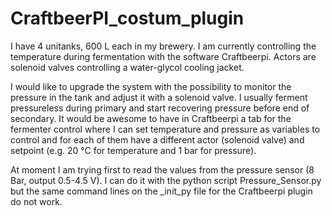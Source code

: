 # CraftbeerPI_costum_plugin
I have 4 unitanks, 600 L each in my brewery. 
I am currently controlling the temperature during fermentation with the software Craftbeerpi. Actors are solenoid valves controlling a water-glycol cooling jacket. 

I would like to upgrade the system with the possibility to monitor the pressure in the tank and adjust it with a solenoid valve. I usually ferment pressureless during primary and start recovering pressure before end of secondary. It would be awesome to have in Craftbeerpi a tab for the fermenter control where I can set temperature and pressure as variables to control and for each of them have a different actor (solenoid valve) and setpoint (e.g. 20 °C for temperature and 1 bar for pressure).

At moment I am trying first to read the values from the pressure sensor (8 Bar, output 0.5-4.5 V). I can do it with the python script Pressure_Sensor.py but the same command lines on the _init_py file for the Craftbeerpi plugin do not work. 
